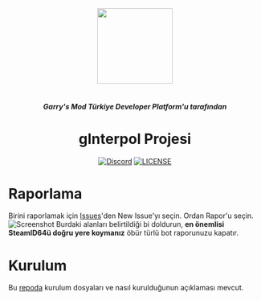 <div align="center" display="flex" flex-direction="column">
<a><image src="https://cdn.discordapp.com/attachments/796121866287841310/796274152335998996/Interpol.png" width="150"></a>
<br />
<br />
<h5>Garry's Mod Türkiye Developer Platform'u tarafından</h5>
<h1>gInterpol Projesi</h1>
<p>
     <a href="https://discord.gg/cMt2ZVhhjY"><img src="https://img.shields.io/discord/796304786295095306.svg" alt="Discord"></a>
     <a href="https://github.com/gInterpol/gInterpol/blob/master/LICENSE"><img src="https://img.shields.io/github/license/gInterpol/gInterpol" alt="LICENSE"><a/>
</p>
</div>

# Raporlama
Birini raporlamak için [Issues](https://github.com/gInterpol/gInterpol/issues)'den New Issue'yı seçin. Ordan Rapor'u seçin.
<img src="https://cdn.discordapp.com/attachments/796121866287841310/796280420823728188/unknown.png" alt="Screenshot">
Burdaki alanları belirtildiği bi doldurun, **en önemlisi SteamID64ü doğru yere koymanız** öbür türlü bot raporunuzu kapatır.

# Kurulum
Bu [repoda](https://github.com/gInterpol/gInterpol_server) kurulum dosyaları ve nasıl kurulduğunun açıklaması mevcut.
